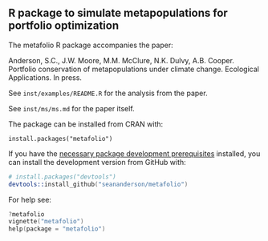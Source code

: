 ## R package to simulate metapopulations for portfolio optimization

The metafolio R package accompanies the paper: 

Anderson, S.C., J.W. Moore, M.M. McClure, N.K. Dulvy, A.B. Cooper. Portfolio conservation of metapopulations under climate change. Ecological Applications. In press.

See `inst/examples/README.R` for the analysis from the paper.

See `inst/ms/ms.md` for the paper itself.

The package can be installed from CRAN with:

```
install.packages("metafolio")
```

If you have the [necessary package development prerequisites](https://support.rstudio.com/hc/en-us/articles/200486498) installed, you can install the development version from GitHub with:

```S
# install.packages("devtools")
devtools::install_github("seananderson/metafolio")
```

For help see:

```S
?metafolio
vignette("metafolio")
help(package = "metafolio")
```
